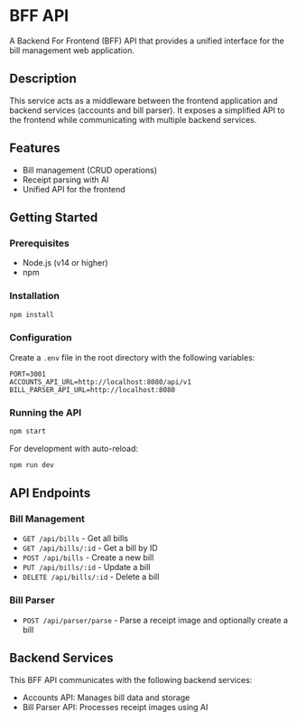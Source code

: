 # BFF API

A Backend For Frontend (BFF) API that provides a unified interface for the bill management web application.

## Description

This service acts as a middleware between the frontend application and backend services (accounts and bill parser). It exposes a simplified API to the frontend while communicating with multiple backend services.

## Features

- Bill management (CRUD operations)
- Receipt parsing with AI
- Unified API for the frontend

## Getting Started

### Prerequisites

- Node.js (v14 or higher)
- npm

### Installation

```bash
npm install
```

### Configuration

Create a `.env` file in the root directory with the following variables:

```env
PORT=3001
ACCOUNTS_API_URL=http://localhost:8080/api/v1
BILL_PARSER_API_URL=http://localhost:8080
```

### Running the API

```bash
npm start
```

For development with auto-reload:

```bash
npm run dev
```

## API Endpoints

### Bill Management

- `GET /api/bills` - Get all bills
- `GET /api/bills/:id` - Get a bill by ID
- `POST /api/bills` - Create a new bill
- `PUT /api/bills/:id` - Update a bill
- `DELETE /api/bills/:id` - Delete a bill

### Bill Parser

- `POST /api/parser/parse` - Parse a receipt image and optionally create a bill

## Backend Services

This BFF API communicates with the following backend services:

- Accounts API: Manages bill data and storage
- Bill Parser API: Processes receipt images using AI
